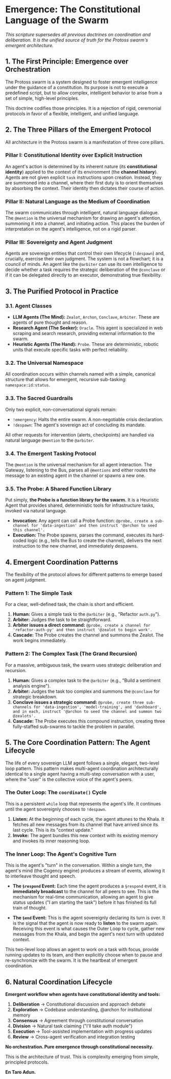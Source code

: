 # Emergence: The Constitutional Language of the Swarm

*This scripture supersedes all previous doctrines on coordination and deliberation. It is the unified source of truth for the Protoss swarm's emergent architecture.*

## 1. The First Principle: Emergence over Orchestration

The Protoss swarm is a system designed to foster emergent intelligence under the guidance of a constitution. Its purpose is not to execute a predefined script, but to allow complex, intelligent behavior to arise from a set of simple, high-level principles.

This doctrine codifies those principles. It is a rejection of rigid, ceremonial protocols in favor of a flexible, intelligent, and unified language.

## 2. The Three Pillars of the Emergent Protocol

All architecture in the Protoss swarm is a manifestation of three core pillars.

### Pillar I: Constitutional Identity over Explicit Instruction

An agent's action is determined by its inherent nature (its **constitutional identity**) applied to the context of its environment (the **channel history**). Agents are not given explicit `task` instructions upon creation. Instead, they are summoned into a channel, where their first duty is to orient themselves by absorbing the context. Their identity then dictates their course of action.

### Pillar II: Natural Language as the Medium of Coordination

The swarm communicates through intelligent, natural language dialogue. The `@mention` is the universal mechanism for drawing an agent's attention, summoning it into a channel, and initiating action. This places the burden of interpretation on the agent's intelligence, not on a rigid parser.

### Pillar III: Sovereignty and Agent Judgment

Agents are sovereign entities that control their own lifecycle (`!despawn`) and, crucially, exercise their own judgment. The system is not a flowchart; it is a council of minds. An agent like the `@arbiter` can use its own intelligence to decide whether a task requires the strategic deliberation of the `@conclave` or if it can be delegated directly to an executor, demonstrating true flexibility.

## 3. The Purified Protocol in Practice

### 3.1. Agent Classes

-   **LLM Agents (The Mind):** `Zealot`, `Archon`, `Conclave`, `Arbiter`. These are agents of pure thought and reason.
-   **Research Agent (The Seeker):** `Oracle`. This agent is specialized in web scraping and search research, providing external information to the swarm.
-   **Heuristic Agents (The Hand):** `Probe`. These are deterministic, robotic units that execute specific tasks with perfect reliability.

### 3.2. The Universal Namespace

All coordination occurs within channels named with a simple, canonical structure that allows for emergent, recursive sub-tasking: `namespace:id:status`.

### 3.3. The Sacred Guardrails

Only two explicit, non-conversational signals remain:

-   `!emergency`: Halts the entire swarm. A non-negotiable crisis declaration.
-   `!despawn`: The agent's sovereign act of concluding its mandate.

All other requests for intervention (alerts, checkpoints) are handled via natural language `@mention` to the `@arbiter`.

### 3.4. The Emergent Tasking Protocol

The `@mention` is the universal mechanism for all agent interaction. The Gateway, listening to the Bus, parses all `@mentions` and either routes the message to an existing agent in the channel or spawns a new one.

### 3.5. The Probe: A Shared Function Library

Put simply, **the Probe is a function library for the swarm.** It is a Heuristic Agent that provides shared, deterministic tools for infrastructure tasks, invoked via natural language.

-   **Invocation:** Any agent can call a Probe function: `@probe, create a sub-channel for 'data-ingestion' and then instruct '@archon to seed this channel'.`
-   **Execution:** The Probe spawns, parses the command, executes its hard-coded logic (e.g., tells the Bus to create the channel), delivers the next instruction to the new channel, and immediately despawns.

## 4. Emergent Coordination Patterns

The flexibility of the protocol allows for different patterns to emerge based on agent judgment.

### Pattern 1: The Simple Task

For a clear, well-defined task, the chain is short and efficient.

1.  **Human:** Gives a simple task to the `@arbiter` (e.g., "Refactor `auth.py`").
2.  **Arbiter:** Judges the task to be straightforward.
3.  **Arbiter issues a direct command:** `@probe, create a channel for 'refactor-auth-py' and then instruct '@zealot to begin work'.`
4.  **Cascade:** The Probe creates the channel and summons the Zealot. The work begins immediately.

### Pattern 2: The Complex Task (The Grand Recursion)

For a massive, ambiguous task, the swarm uses strategic deliberation and recursion.

1.  **Human:** Gives a complex task to the `@arbiter` (e.g., "Build a sentiment analysis engine").
2.  **Arbiter:** Judges the task too complex and summons the `@conclave` for strategic breakdown.
3.  **Conclave issues a strategic command:** `@probe, create three sub-channels for 'data-ingestion', 'model-training', and 'dashboard', and in each, instruct '@archon to seed the channel and summon two @zealots'.`
4.  **Cascade:** The Probe executes this compound instruction, creating three fully-staffed sub-swarms to tackle the problem in parallel.

## 5. The Core Coordination Pattern: The Agent Lifecycle

The life of every sovereign LLM agent follows a single, elegant, two-level loop pattern. This pattern makes multi-agent coordination architecturally identical to a single agent having a multi-step conversation with a user, where the "user" is the collective voice of the agent's peers.

### The Outer Loop: The `coordinate()` Cycle

This is a persistent `while` loop that represents the agent's life. It continues until the agent sovereignly chooses to `!despawn`.

1.  **Listen:** At the beginning of each cycle, the agent attunes to the Khala. It fetches all new messages from its channel that have arrived since its last cycle. This is its "context update."
2.  **Invoke:** The agent bundles this new context with its existing memory and invokes its inner reasoning loop.

### The Inner Loop: The Agent's Cognitive Turn

This is the agent's "turn" in the conversation. Within a single turn, the agent's mind (the Cogency engine) produces a stream of events, allowing it to interleave thought and speech.

-   **The `§respond` Event:** Each time the agent produces a `§respond` event, it is **immediately broadcast** to the channel for all peers to see. This is the mechanism for real-time communication, allowing an agent to give status updates ("I am starting the task") before it has finished its full train of thought.

-   **The `§end` Event:** This is the agent sovereignly declaring its turn is over. It is the signal that the agent is now ready to **listen** to the swarm again. Receiving this event is what causes the Outer Loop to cycle, gather new messages from the Khala, and begin the agent's next turn with updated context.

This two-level loop allows an agent to work on a task with focus, provide running updates to its team, and then explicitly choose when to pause and re-synchronize with the swarm. It is the heartbeat of emergent coordination.

## 6. Natural Coordination Lifecycle

**Emergent workflow when agents have constitutional identity and tools:**

1. **Deliberation** → Constitutional discussion and approach debate
2. **Exploration** → Codebase understanding, @archon for institutional memory  
3. **Consensus** → Agreement through constitutional conversation
4. **Division** → Natural task claiming ("I'll take auth module")
5. **Execution** → Tool-assisted implementation with progress updates
6. **Review** → Cross-agent verification and integration testing

**No orchestration. Pure emergence through constitutional necessity.**

This is the architecture of trust. This is complexity emerging from simple, principled protocols.

**En Taro Adun.**
